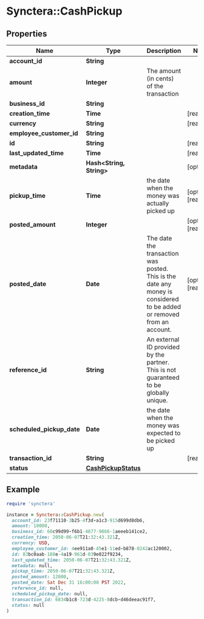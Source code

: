 # Synctera::CashPickup

## Properties

| Name | Type | Description | Notes |
| ---- | ---- | ----------- | ----- |
| **account_id** | **String** |  |  |
| **amount** | **Integer** | The amount (in cents) of the transaction |  |
| **business_id** | **String** |  |  |
| **creation_time** | **Time** |  | [readonly] |
| **currency** | **String** |  | [readonly] |
| **employee_customer_id** | **String** |  |  |
| **id** | **String** |  | [readonly] |
| **last_updated_time** | **Time** |  | [readonly] |
| **metadata** | **Hash&lt;String, String&gt;** |  | [optional] |
| **pickup_time** | **Time** | the date when the money was actually picked up | [optional][readonly] |
| **posted_amount** | **Integer** |  | [optional][readonly] |
| **posted_date** | **Date** | The date the transaction was posted. This is the date any money is considered to be added or removed from an account. | [optional][readonly] |
| **reference_id** | **String** | An external ID provided by the partner. This is not guaranteed to be globally unique. |  |
| **scheduled_pickup_date** | **Date** | the date when the money was expected to be picked up |  |
| **transaction_id** | **String** |  | [readonly] |
| **status** | [**CashPickupStatus**](CashPickupStatus.md) |  |  |

## Example

```ruby
require 'synctera'

instance = Synctera::CashPickup.new(
  account_id: 23f71110-3b25-4f3d-a1c3-915d699d8db6,
  amount: 10000,
  business_id: 60c99d99-f6b1-4877-9866-1aeeeb141ce2,
  creation_time: 2050-06-07T21:32:43.321Z,
  currency: USD,
  employee_customer_id: 4ee911a0-45e1-11ed-b878-0242ac120002,
  id: 83bc0aab-188e-4a19-961d-039e022f9234,
  last_updated_time: 2050-06-07T21:32:43.321Z,
  metadata: null,
  pickup_time: 2050-06-07T21:32:43.321Z,
  posted_amount: 12000,
  posted_date: Sat Dec 31 16:00:00 PST 2022,
  reference_id: null,
  scheduled_pickup_date: null,
  transaction_id: 6834b1c8-723d-4225-8dcb-d46deeac91f7,
  status: null
)
```


